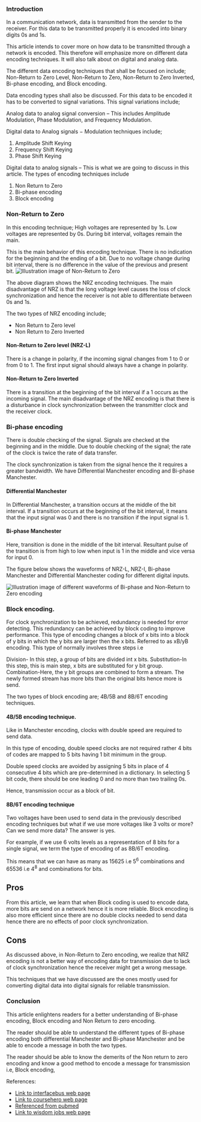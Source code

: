 ### Introduction
In a communication network, data is transmitted from the sender to the receiver. For this data to be transmitted properly it is encoded into binary digits 0s and 1s.

This article intends to cover more on how data to be transmitted through a network is encoded. This therefore will emphasize more on different data encoding techniques. It will also talk about on digital and analog data.

The different data encoding techniques that shall be focused on include; Non-Return to Zero Level, Non-Return to Zero, Non-Return to Zero Inverted, Bi-phase encoding, and Block encoding.

Data encoding types shall also be discussed.
For this data to be encoded it has to be converted to signal variations. This signal variations include;

Analog data to analog signal conversion – This includes Amplitude Modulation, Phase Modulation, and Frequency Modulation.

Digital data to Analog signals − Modulation techniques include;

1. Amplitude Shift Keying
2. Frequency Shift Keying
3. Phase Shift Keying

Digital data to analog signals – This is what we are going to discuss in this article.
The types of encoding techniques include
1.	Non Return to Zero
2.	Bi-phase encoding
3.	Block encoding


### Non-Return to Zero
In this encoding technique;
High voltages are represented by 1s.
Low voltages are represented by 0s.
During bit interval, voltages remain the main.

This is the main behavior of this encoding technique.
There is no indication for the beginning and the ending of a bit. Due to no voltage change during bit interval, there is no difference in the value of the previous and present bit.
![Illustration image of Non-Return to Zero](/engineering-education/different-techniques-of-encoding-data-for-transmission/nrz.png)

The above diagram shows the NRZ encoding techniques.
The main disadvantage of NRZ is that the long voltage level causes the loss of clock synchronization and hence the receiver is not able to differentiate between 0s and 1s.

 The two types of NRZ encoding include;
-	Non Return to Zero level
-	Non Return to Zero Inverted

#### Non-Return to Zero level (NRZ-L)
There is a change in polarity, if the incoming signal changes from 1 to 0 or from 0 to 1.
The first input signal should always have a change in polarity.

#### Non-Return to Zero Inverted
There is a transition at the beginning of the bit interval if a 1 occurs as the incoming signal.
The main disadvantage of the NRZ encoding is that there is a disturbance in clock synchronization between the transmitter clock and the receiver clock.
### Bi-phase encoding
There is double checking of the signal.
Signals are checked at the beginning and in the middle.
Due to double checking of the signal; the rate of the clock is twice the rate of data transfer.

The clock synchronization is taken from the signal hence the it requires a greater bandwidth.
We have Differential Manchester encoding and Bi-phase Manchester.

####	Differential Manchester
In Differential Manchester, a transition occurs at the middle of the bit interval.
If a transition occurs at the beginning of the bit interval, it means that the input signal was 0 and there is no transition if the input signal is 1.

####	Bi-phase Manchester
Here, transition is done in the middle of the bit interval.
Resultant pulse of the transition is from high to low when input is 1 in the middle and vice versa for input 0.

The figure below shows the waveforms of NRZ-L, NRZ-I, Bi-phase Manchester and Differential Manchester coding for different digital inputs.

![Illustration image of different waveforms of Bi-phase and Non-Return to Zero encoding](/engineering-education/different-techniques-of-encoding-data-for-transmission/waveforms.png)
### Block encoding.
For clock synchronization to be achieved, redundancy is needed for error detecting. This redundancy can be achieved by block coding to improve performance. This type of encoding changes a block of x bits into a block of y bits in which the y bits are larger then the x bits. Referred to as xB/yB encoding. This
type of normally involves three steps i.e

Division- In this step, a group of bits are divided int x bits.
Substitution-In this step, this is main step, x bits are substituted for y bit group.
Combination-Here, the y bit groups are combined to form a stream.
The newly formed stream has more bits than the original bits hence more is send.

The two types of block encoding are; 4B/5B and 8B/6T encoding techniques.
#### 4B/5B encoding technique.
Like in Manchester encoding, clocks with double speed are required to send data.

In this type of encoding, double speed clocks are not required rather 4 bits of codes are mapped to 5 bits having 1 bit minimum in the group.

Double speed clocks are avoided by assigning 5 bits in place of 4 consecutive 4 bits which are pre-determined in a dictionary.
In selecting 5 bit code, there should be one leading 0 and no more than two trailing 0s.

Hence, transmission occur as a block of bit.
#### 8B/6T encoding technique
Two voltages have been used to send data in the previously described encoding techniques but what if we use more voltages like 3 volts or more? Can we send more data? The answer is yes.

 For example, if we use 6 volts levels as a representation of 8 bits for a single signal, we term the type of encoding of as 8B/6T encoding.

This means that we can have as many as 15625 i.e 5<sup>6</sup> combinations and 65536 i.e 4<sup>8</sup> and combinations for bits.

## Pros
From this article, we learn that when Block coding is used to encode data, more bits are send on a network hence it is more reliable.
Block encoding is also more efficient since there are no double clocks needed to send data hence there are no effects of poor clock synchronization.

## Cons
As discussed above, in Non-Return to Zero encoding, we realize that NRZ encoding is not a better way of encoding data for transmission due to lack of clock synchronization hence the receiver might get a wrong message.

This techniques that we have discussed are the ones mostly used for converting digital data into digital signals for reliable transmission.

### Conclusion
This article enlightens readers for a better understanding of Bi-phase encoding, Block encoding and Non Return to zero encoding.

The reader should be able to understand the different types of Bi-phase encoding both differential Manchester and Bi-phase Manchester and be able to encode a message in both the two types.

The reader should be able to know the demerits of the Non return to zero encoding and know a good method to encode a message for transmission i.e, Block encoding,

References:
- [Link to interfacebus web page](http://www.interfacebus.com/NRZ_Definition.html)
- [Link to coursehero web page](https://www.coursehero.com/file/91850719/Bautista-Assignmentdocx)
- [Referenced from pubmed](https://pubmed.ncbi.nlm.nih.gov/31496943)
- [Link to wisdom jobs web page](https://www.wisdomjobs.com/e-university/digital-communication-tutorial-1983/data-encoding-techniques-25989.html)

